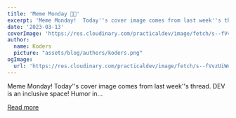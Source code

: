 ```yaml
---
title: 'Meme Monday 👩‍🎤'
excerpt: 'Meme Monday!  Today''s cover image comes from last week''s thread.  DEV is an inclusive space! Humor in...'
date: '2023-03-13'
coverImage: 'https://res.cloudinary.com/practicaldev/image/fetch/s--fVvzUiWe--/c_imagga_scale,f_auto,fl_progressive,h_420,q_auto,w_1000/https://dev-to-uploads.s3.amazonaws.com/uploads/articles/em9f7qofbezqd3fo4rx9.png'
author:
  name: Koders
  picture: "assets/blog/authors/koders.png"
ogImage:
  url: 'https://res.cloudinary.com/practicaldev/image/fetch/s--fVvzUiWe--/c_imagga_scale,f_auto,fl_progressive,h_420,q_auto,w_1000/https://dev-to-uploads.s3.amazonaws.com/uploads/articles/em9f7qofbezqd3fo4rx9.png'
---
```


Meme Monday!  Today''s cover image comes from last week''s thread.  DEV is an inclusive space! Humor in...

[Read more](https://dev.to/ben/meme-monday-58j4)
